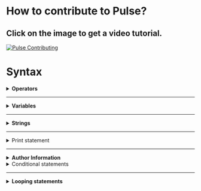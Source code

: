 # How to contribute to Pulse?

## Click on the image to get a video tutorial.

[![Pulse Contributing](https://img.youtube.com/vi/tG_y5o9qkNk/0.jpg)](https://youtu.be/tG_y5o9qkNk)

# Syntax

<details>
  <summary><b>Operators</b></summary>

  ### Arithmetic operators

  1) Addition operator (+):-

  ```console
  1 + 2
  ```
  <b>Result = 3</b>

  2) Subtraction operator (-):-

  ```console
  1 - 2
  ```
  <b>Result = -1</b>

  3) Multiplication operator (*):-

  ```console
  1 * 2
  ```
  <b>Result = 2</b>

  4) Division operator (/):-

  ```console
  1 / 2
  ```
  <b>Result = 0.5</b>

  5) Modulo operator (%):-

  ```console
  1 % 2
  ```
  <b>Result = 1</b>

  6) Power operator (^):-

  ```console
  2 ^ 3
  ```
  <b>Result = 8</b>
  
  ### Relational operator
  
  1) Less than (<):-
  
  ```console
  1 < 2
  ```
  <b>Result = true</b>
  
  2) Greater than (>):-
  
  ```console
  1 > 2
  ```
  <b>Result = false</b>
  
  3) Equal to (==):-
  ```console
  1 == 2
  ```
  <b>Result = false</b>
  
  4) Less than equal to (<=):-
  ```console
  1 <= 2
  ```
  <b>Result = true</b>
  
  5) Greater than equal to (>=):-
  ```console
  1 >= 2
  ```
  <b>Result = false</b>
  
  6) Not equal to (!=):-
  ```console
  1 != 2
  ```
  <b>Result = true</b>
  
  ### Assignment operator
  
  ```console
  a = 1
  ```
  <b>Note: Further details about assignment can be found in the variables section.</b>
  
  ### Logical operator
  
  1) Not operator (!):-
  ```console
  !true
  ```
  <b>Result = false</b>
  
  2) And operator (and):-
  ```console
  (1 < 2) and (3 > 4)
  ```
  <b>Result = false</b>
  
  3) Or operator (or):-
  ```console
  (1 < 2) or (3 > 4)
  ```
  <b>Result = true</b>
  
</details>

<hr />

<details>
  <summary><b>Variables</b></summary>

  ### Declaring a variable

  ```console
  var a
  ```
  <b>Note: Here a is name of variable.</b>

  ### Initializing a variable

  ```console
  var a = 2
  ```
  <b>Note: Here a is name of variable and it gets a value of 2.</b>

  ### Assigning value to a variable

  ```console
  a = 3
  ```
  <b>Note: Here a is name of variable, we also assume here that a is declared earler in the code.</b>
</details>

<hr />

<details>
  <summary><b>Strings</b></summary>
  
  ### Initializing a string variable
  
  ```console
  var a = "Hello"
  ```
  <b>Note: Strings should be enclosed within double quotes (" ") in pulse, single quotes (' ') are not supported yet.</b>
  
  ### String operations
  
  1) String equality:-
  
  ```console
  "hello" == "hello"
  ```
  <b>Result = true</b>
  
  2) String concatenation:-
  ```console
  "hello" + " world"
  ```
  <b>Result = hello world</b>
  
  3) String multiplication:-
  ```console
  "hello" * 2
  ```
  <b>Result = hellohello</b>
  <br><br>
  <b>Note: The order of the operands is trivial, 2 * "hello" and "hello" * 2 will produce same results.</b>
  
  4) String indexing:-
  ```console
  var a = "hello"
  var b = a % 1
  print(b)
  ```
  <b>Result = e</b>
  <br><br>
  <b>Note: Negative indexing like python is not allowed, indexes start at 0 and go to the length of string - 1.</b>
  
  
</details>

<hr />

<details>
  <summary>Print statement</summary>
  
  ### Syntax of print statement
  
  ```console
  print("Hello World")
  ```
  
</details>

<hr />

<details>
  <summary><b>Author Information</b></summary>

  ### Adding author name

  ```console
  user@programmer:~$ pulse hello.pls author
  
  **File**: hello.pls 
  
  Author
  ======
  Iron Man
  ```
</details>

<details>
  <summary>Conditional statements</summary>
  
  ### If statement
  
  ```console
  if(1 < 2):
    print("1 is less than 2")
    print("Inside if")
  ```
  <b>Result:<br> 
    1 is less than 2 <br>
    Inside if
  </b>
  <br><br>
  <b>Note: In pulse, for creating blocks indentation is used (like Python). A block begins with : and every line that is indented (one tab to the right) of the immediately above block is part of that block. To put a statement outside of a block, it should be unindented (one tab backwards, indentation becomes equal to the immediate upper block).</b>
  
  ### If-else statement
  
  ```console
  if(1 > 2):
    print("1 is greater than 2")
  else:
    print("1 is lesser than 2")
  ```
  <b>Result: 1 is lesser than 2</b>
  
  
  ### Nested if-else statement
  
  ```console
  if(1 > 2):
    print("1 is greater than 2")
  else:
    if(1 < 2):
      print("1 is lesser than 2")
    else:
      print("There is some error")
  ```
  <b>Result: 1 is lesser than 2</b>
</details>

<hr />

<details>
  <summary><b>Looping statements</b></summary>
  
  ### While statement
  
  ```console
  var i = 0
  while(i < 10):
     print(i)
     i = i + 1
  ```
  <b>Result:<br>
  0 <br>
  1 <br>
  2 <br>
  3 <br>
  4 <br>
  5 <br>
  6 <br>
  7 <br>
  8 <br>
  9 <br>
  </b>
  
</details>
